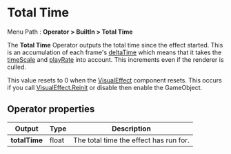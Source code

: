 # Total Time

Menu Path : **Operator > BuiltIn > Total Time**

The **Total Time** Operator outputs the total time since the effect started. This is an accumulation of each frame's [deltaTime](Operator-DeltaTime.md) which means that it takes the [timeScale](https://docs.unity3d.com/ScriptReference/Time-timeScale.html) and [playRate](https://docs.unity3d.com/ScriptReference/VFX.VisualEffect-playRate.html) into account. This increments even if the renderer is culled.

This value resets to 0 when the [VisualEffect](https://docs.unity3d.com/ScriptReference/VFX.VisualEffect.html) component resets. This occurs if you call [VisualEffect.Reinit](https://docs.unity3d.com/ScriptReference/VFX.VisualEffect.Reinit.html) or disable then enable the GameObject.



## Operator properties

| **Output**    | **Type** | **Description**                        |
| ------------- | -------- | -------------------------------------- |
| **totalTime** | float    | The total time the effect has run for. |